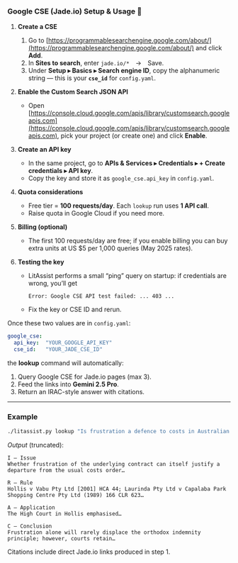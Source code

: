 ### Google CSE (Jade.io) Setup & Usage  🔑

1. **Create a CSE**

   1. Go to [https://programmablesearchengine.google.com/about/](https://programmablesearchengine.google.com/about/) and click **Add**.
   2. In **Sites to search**, enter `jade.io/*` → Save.
   3. Under **Setup ▸ Basics ▸ Search engine ID**, copy the alphanumeric string — this is your **`cse_id`** for `config.yaml`.

2. **Enable the Custom Search JSON API**

   * Open [https://console.cloud.google.com/apis/library/customsearch.googleapis.com](https://console.cloud.google.com/apis/library/customsearch.googleapis.com), pick your project (or create one) and click **Enable**.

3. **Create an API key**

   * In the same project, go to **APIs & Services ▸ Credentials ▸ + Create credentials ▸ API key**.
   * Copy the key and store it as `google_cse.api_key` in `config.yaml`.

4. **Quota considerations**

   * Free tier = **100 requests/day**. Each `lookup` run uses **1 API call**.
   * Raise quota in Google Cloud if you need more.

5. **Billing (optional)**

   * The first 100 requests/day are free; if you enable billing you can buy extra units at US \$5 per 1,000 queries (May 2025 rates).

6. **Testing the key**

   * LitAssist performs a small “ping” query on startup: if credentials are wrong, you’ll get

     ```
     Error: Google CSE API test failed: ... 403 ...
     ```
   * Fix the key or CSE ID and rerun.

Once these two values are in `config.yaml`:

```yaml
google_cse:
  api_key:  "YOUR_GOOGLE_API_KEY"
  cse_id:   "YOUR_JADE_CSE_ID"
```

the **lookup** command will automatically:

1. Query Google CSE for Jade.io pages (max 3).
2. Feed the links into **Gemini 2.5 Pro**.
3. Return an IRAC-style answer with citations.

---

### Example

```bash
./litassist.py lookup "Is frustration a defence to costs in Australian contract law?"
```

*Output* (truncated):

```
I – Issue
Whether frustration of the underlying contract can itself justify a departure from the usual costs order…

R – Rule
Hollis v Vabu Pty Ltd [2001] HCA 44; Laurinda Pty Ltd v Capalaba Park Shopping Centre Pty Ltd (1989) 166 CLR 623…

A – Application
The High Court in Hollis emphasised…

C – Conclusion
Frustration alone will rarely displace the orthodox indemnity principle; however, courts retain…
```

Citations include direct Jade.io links produced in step 1.